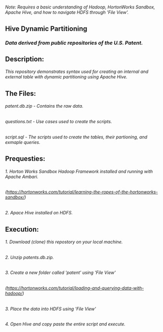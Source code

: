###### _Note: Requires a basic understanding of Hadoop, HortonWorks Sandbox, Apache Hive, and how to navigate HDFS through 'File View'._
## **Hive Dynamic Partitioning**
### _Data derived from public repositories of the U.S. Patent._
## **Description:**
###### This repository demonstrates syntax used for creating an internal and external table with dynamic partitioning using Apache Hive.
## **The Files:**
###### patent.db.zip - Contains the raw data.
###### questions.txt - Use cases used to create the scripts.
###### script.sql - The scripts used to create the tables, their partioning, and exmaple queries.
## **Prequesties:**
###### 1. Horton Works Sandbox Hadoop Framework installed and running with Apache Ambari.
###### (https://hortonworks.com/tutorial/learning-the-ropes-of-the-hortonworks-sandbox/)
###### 2. Apace Hive installed on HDFS.
## **Execution:**
###### 1. Download (clone) this repostory on your local machine.
###### 2. Unzip patents.db.zip.
###### 3. Create a new folder called 'patent' using 'File View'
###### (https://hortonworks.com/tutorial/loading-and-querying-data-with-hadoop/)
###### 3. Place the data into HDFS using 'File View'
###### 4. Open Hive and copy paste the entire script and execute.
